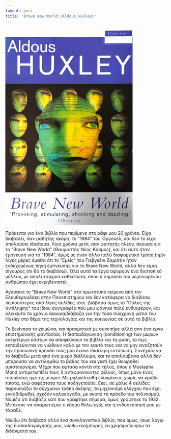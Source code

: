 ```yaml
---
layout: post
title: 'Brave New World (Aldous Huxley)'
---
```


![Εξώφυλλο Brave New World, Flamingo ](/assets/brave-new-world.jpg#center)

Πρόκειται για ένα βιβλίο που περίμενε στο ράφι μου 20 χρόνια. Είχα διαβάσει, σαν μαθητής ακόμα, το "1984" του Όργουελ, και δεν το είχα απολαύσει ιδιαίτερα. Λίγα χρόνια μετά, σαν φοιτητής πλέον, άκουσα για το "Brave New World" (Θαυμαστός Νέος Κόσμος), και ότι αυτό ήταν έμπνευση για το "1984", όμως με έναν άλλο πολύ διαφορετικό τρόπο (πρίν λίγες μέρες έμαθα ότι το "Εμείς" του Γιεβγκένι Ζαμιάτιν ήταν ενδεχομένως πηγή έμπνευσης για το Brave New World, αλλά δεν είμαι σίγουρος ότι θα το διαβάσω). Όλα αυτά τα έργα αφορούν ένα δυστοπικό μέλλον, με απολυταρχικά καθεστώτα, όπου η σημασία του μεμονωμένου ανθρώπου έχει εκμηδενιστεί.

Αγόρασα το "Brave New World" στο πρωτότυπο κείμενο από τον Ελευθερουδάκη στην Πανεπιστημίου και δεν κατάφερα να διαβάσω περισσότερες από λίγες σελίδες τότε. Διάβασα όμως το "Πύλες της αντίληψης" του ίδιου συγγραφέα που μου φάνηκε πολύ ενδιαφέρον, και όλα αυτά τα χρόνια άκουγα/διάβαζα για την τόσο σύγχρονη ματιά του Huxley στο θέμα της τεχνολογίας και της κοινωνίας σε αυτό το βιβλίο.

Το ξεκίνησα το χειμώνα, και πραγματικά με συνεπήρε αλλά σαν ένα έργο επιστημονικής φαντασίας. Η διαπαιδαγώγιση (conditioning) των μωρών κατωτέρων κάστων να αποφεύγουν τα βιβλία και τη φύση, το πως εκπαιδεύονται να νιώθουν καλά με τον εαυτό τους και να μην αναζητούν την προσωπική πρόοδό τους μου έκανε ιδιαίτερη εντύπωση. Συνέχισα να το διαβάζω μετά από ένα μικρό διάλλειμα, και το απολάμβανα αλλά δεν μπορούσα να αντιληφθώ το βάθος του και γιατί έχει θεωρηθεί αριστούργημα. Μέχρι που έφτασα κοντά στο τέλος, όπου ο Mustapha Mond αντιμετωπίζει τους 3 αντιφρονούντες φίλους, όπως μόνο ένας σπουδαίος ηγέτης μπορεί. Με ρηξικέλευθη ειλικρίνεια, χωρίς να κρύβει τίποτα, ενώ σαφέστατα τους ποδηγετούσε. Εκεί, σε μόλις 4 σελίδες παρουσιάζει το σύγχρονο τρόπο σκέψης, το μηχανισμό ελέγχου που έχει εγκαθιδρυθεί, σχεδόν καλοκάγαθα, με σκοπό τη πρόοδο του πολιτισμού. Νόμιζα ότι διάβαζα κάτι που γράφτηκε σήμερα, όμως γράφτηκε το 1932. Με έκανε να αναρωτιέμαι τι κόσμο θέλω εγώ, και η ενδοσκόπησή μου με τάραξε.

Νιώθω ότι διάβασα άλλο ένα συγκλονιστικό βιβλίο, που όμως, ίσως λόγω της διαπαιδαγώγησής μου, νιώθω ανήμπορος να χρησιμοποιήσω τα διδάγματά του.
